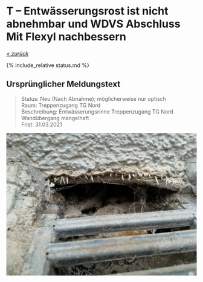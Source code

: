 # T &ndash; Entwässerungsrost ist nicht abnehmbar und WDVS Abschluss Mit Flexyl nachbessern

_[&lt; zurück](../../index.md)_

{% include_relative status.md %}

## Ursprünglicher Meldungstext

> Status: Neu (Nach Abnahme); möglicherweise nur optisch\
> Raum: Treppenzugang TG Nord\
> Beschreibung: Entwässerungsrinne Treppenzugang TG Nord Wandübergang mangelhaft\
> Frist: 31.03.2021

![](Meldung.jpg)